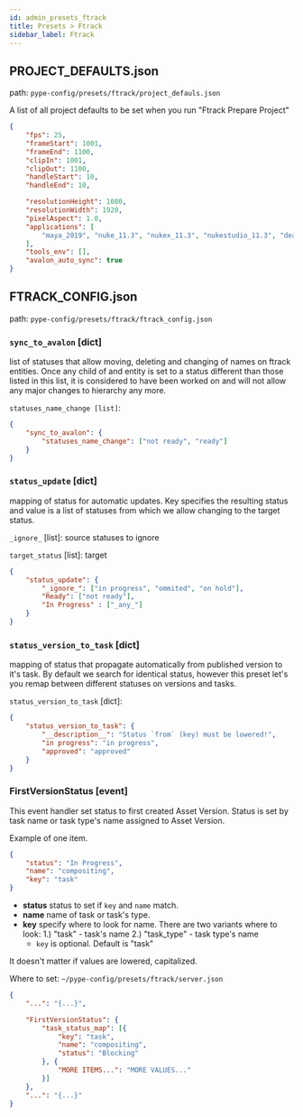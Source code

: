 ```yaml
---
id: admin_presets_ftrack
title: Presets > Ftrack
sidebar_label: Ftrack
---
```


## PROJECT_DEFAULTS.json

path: `pype-config/presets/ftrack/project_defauls.json`

A list of all project defaults to be set when you run "Ftrack Prepare Project"

```json
{
    "fps": 25,
    "frameStart": 1001,
    "frameEnd": 1100,
    "clipIn": 1001,
    "clipOut": 1100,
    "handleStart": 10,
    "handleEnd": 10,

    "resolutionHeight": 1080,
    "resolutionWidth": 1920,
    "pixelAspect": 1.0,
    "applications": [
        "maya_2019", "nuke_11.3", "nukex_11.3", "nukestudio_11.3", "deadline"
    ],
    "tools_env": [],
    "avalon_auto_sync": true
}
```

## FTRACK_CONFIG.json

path: `pype-config/presets/ftrack/ftrack_config.json`

### `sync_to_avalon` [dict]

list of statuses that allow moving, deleting and changing of names on ftrack entities. Once any child of and entity is set to a status different than those listed in this list, it is considered to have been worked on and will not allow any major changes to hierarchy any more.

`statuses_name_change [list]`:

```json
{
    "sync_to_avalon": {
        "statuses_name_change": ["not ready", "ready"]
    }
}
```

### `status_update` [dict]

mapping of status for automatic updates.
Key specifies the resulting status and value is a list of statuses from which we allow changing to the target status.

`_ignore_` [list]: source statuses to ignore

`target_status` [list]: target  

```json
{
    "status_update": {
        "_ignore_": ["in progress", "ommited", "on hold"],
        "Ready": ["not ready"],
        "In Progress" : ["_any_"]
    }
}
```

### `status_version_to_task` [dict]

mapping of status that propagate automatically from published version to it's task. By default we search for identical status, however this preset let's you remap between different statuses on versions and tasks.

`status_version_to_task` [dict]:

```json
{
    "status_version_to_task": {
        "__description__": "Status `from` (key) must be lowered!",
        "in progress": "in progress",
        "approved": "approved"
    }
}
```

### FirstVersionStatus [event]

This event handler set status to first created Asset Version.
Status is set by task name or task type's name assigned to Asset Version.

Example of one item.
```json
{
    "status": "In Progress",
    "name": "compositing",
    "key": "task"
}
```
- __status__ status to set if `key` and `name` match.
- __name__ name of task or task's type.
- __key__ specify where to look for name. There are two variants where to look:
  1.) "task" - task's name
  2.) "task_type" - task type's name
  - `key` is optional. Default is "task"

It doesn't matter if values are lowered, capitalized.

Where to set: `~/pype-config/presets/ftrack/server.json`
```json
{
    "...": "{...}",

    "FirstVersionStatus": {
        "task_status_map": [{
            "key": "task",
            "name": "compositing",
            "status": "Blocking"
        }, {
            "MORE ITEMS...": "MORE VALUES..."
        }]
    },
    "...": "{...}"
}
```
